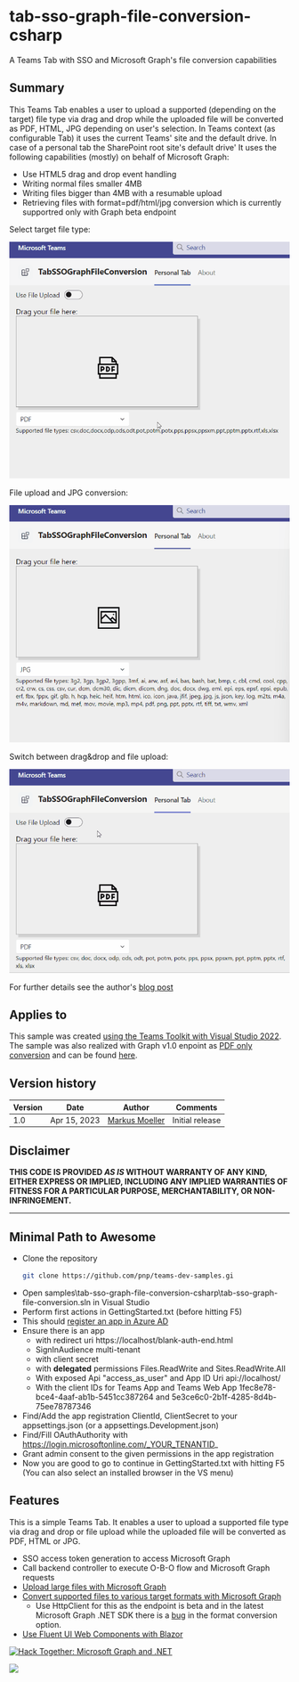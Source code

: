 # tab-sso-graph-file-conversion-csharp
A Teams Tab with SSO and Microsoft Graph's file conversion capabilities

## Summary
This Teams Tab enables a user to upload a supported (depending on the target) file type via drag and drop while the uploaded file will be converted as PDF, HTML, JPG depending on user's selection.
In Teams context (as configurable Tab) it uses the current Teams' site and the default drive. In case of a personal tab the SharePoint root site's default drive'
It uses the following capabilities (mostly) on behalf of Microsoft Graph:
* Use HTML5 drag and drop event handling
* Writing normal files smaller 4MB
* Writing files bigger than 4MB with a resumable upload
* Retrieving files with format=pdf/html/jpg conversion which is currently supportred only with Graph beta endpoint

Select target file type:

![File upload and JPG conversion](assets/01SelectFileType.gif)

File upload and JPG conversion:

![File upload and JPG conversion](assets/02UploadPNGfile.gif)

Switch between drag&drop and file upload:

![Switch between drag&drop and file upload](assets/03SelectUploadOption.gif)

For further details see the author's [blog post](https://mmsharepoint.wordpress.com/2023/03/10/file-conversion-in-a-teams-tab-with-microsoft-graph-and-teams-toolkit-for-visual-studio-c/)

## Applies to

This sample was created [using the Teams Toolkit with Visual Studio 2022](https://learn.microsoft.com/en-us/microsoftteams/platform/toolkit/teams-toolkit-fundamentals?pivots=visual-studio&WT.mc_id=M365-MVP-5004617). The sample was also realized with Graph v1.0 enpoint as [PDF only conversion](https://github.com/mmsharepoint/tab-sso-graph-upload-pdf-csharp) and can be found [here](https://github.com/mmsharepoint/tab-sso-graph-upload-as-pdf).

## Version history

Version|Date|Author|Comments
-------|----|--------|--------
1.0|Apr 15, 2023|[Markus Moeller](http://www.twitter.com/moeller2_0)|Initial release

## Disclaimer

**THIS CODE IS PROVIDED *AS IS* WITHOUT WARRANTY OF ANY KIND, EITHER EXPRESS OR IMPLIED, INCLUDING ANY IMPLIED WARRANTIES OF FITNESS FOR A PARTICULAR PURPOSE, MERCHANTABILITY, OR NON-INFRINGEMENT.**

---
## Minimal Path to Awesome
- Clone the repository
    ```bash
    git clone https://github.com/pnp/teams-dev-samples.gi
- Open samples\tab-sso-graph-file-conversion-csharp\tab-sso-graph-file-conversion.sln in Visual Studio
- Perform first actions in GettingStarted.txt (before hitting F5)
- This should [register an app in Azure AD](https://learn.microsoft.com/en-us/microsoftteams/platform/toolkit/add-single-sign-on?pivots=visual-studio&WT.mc_id=M365-MVP-5004617#add-sso-to-teams-app-for-visual-studio)
- Ensure there is an app 
  - with redirect uri https://localhost/blank-auth-end.html
  - SignInAudience multi-tenant
  - with client secret
  - with **delegated** permissions Files.ReadWrite and Sites.ReadWrite.All
  - With exposed Api "access_as_user" and App ID Uri api://localhost/<App ID>
  - With the client IDs for Teams App and Teams Web App 1fec8e78-bce4-4aaf-ab1b-5451cc387264 and 5e3ce6c0-2b1f-4285-8d4b-75ee78787346
- Find/Add the app registration ClientId, ClientSecret to your appsettings.json (or a appsettings.Development.json)
- Find/Fill OAuthAuthority with https://login.microsoftonline.com/_YOUR_TENANTID_
- Grant admin consent to the given permissions in the app registration
- Now you are good to go to continue in GettingStarted.txt with hitting F5 (You can also select an installed browser in the VS menu)

## Features
This is a simple Teams Tab. It enables a user to upload a supported file type via drag and drop or file upload while the uploaded file will be converted as PDF, HTML or JPG.
* SSO access token generation to access Microsoft Graph
* Call backend controller to execute O-B-O flow and Microsoft Graph requests
* [Upload large files with Microsoft Graph](https://learn.microsoft.com/en-us/graph/sdks/large-file-upload?tabs=csharp?WT.mc_id=M365-MVP-5004617)
* [Convert supported files to various target formats with Microsoft Graph](https://learn.microsoft.com/en-us/graph/api/driveitem-get-content-format?view=graph-rest-beta&tabs=http&WT.mc_id=M365-MVP-5004617)
  * Use HttpClient for this as the endpoint is beta and in the latest Microsoft Graph .NET SDK there is a [bug](https://github.com/microsoftgraph/msgraph-sdk-dotnet/issues/1621) in the format conversion option.
* [Use Fluent UI Web Components with Blazor](https://learn.microsoft.com/en-us/fluent-ui/web-components/integrations/blazor?WT.mc_id=M365-MVP-5004617)

[![Hack Together: Microsoft Graph and .NET](https://img.shields.io/badge/Microsoft%20-Hack--Together-orange?style=for-the-badge&logo=microsoft)](https://github.com/microsoft/hack-together)

<img src="https://pnptelemetry.azurewebsites.net/teams-dev-samples/samples/tab-sso-graph-file-conversion-csharp" />